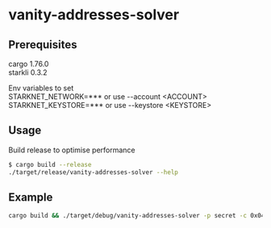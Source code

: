 # vanity-addresses-solver


## Prerequisites
cargo 1.76.0    
starkli 0.3.2   

Env variables to set    
STARKNET_NETWORK=*** or use --account \<ACCOUNT>   
STARKNET_KEYSTORE=*** or use --keystore \<KEYSTORE>    


## Usage

Build release to optimise performance
```bash
$ cargo build --release
./target/release/vanity-addresses-solver --help
```


## Example
```bash
cargo build && ./target/debug/vanity-addresses-solver -p secret -c 0x04a7bc5855f74ff5b4db70c1c9d4acd24598022f246fbb168a4ee43a96d972b3 -a "str:blabla 0x123456"
```
